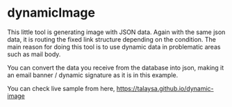 # dynamicImage

This little tool is generating image with JSON data. Again with the same json data, it is routing the fixed link structure depending on the condition. The main reason for doing this tool is to use dynamic data in problematic areas such as mail body.

You can convert the data you receive from the database into json, making it an email banner / dynamic signature as it is in this example.

You can check live sample from here,
https://talaysa.github.io/dynamic-image